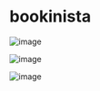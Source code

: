 # bookinista
![image](https://github.com/user-attachments/assets/5bf268c6-b0d1-4e49-bdaa-4e7e76036ca4)

![image](https://github.com/user-attachments/assets/42fca570-80e2-446b-a305-afc4d04e2fd9)


![image](https://github.com/user-attachments/assets/78310300-d7a4-4ffe-bb6a-24bdedd6f043)
